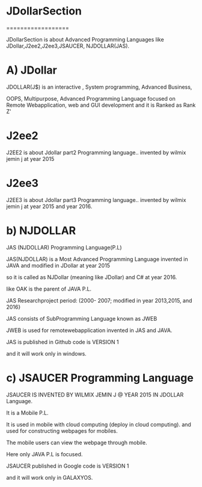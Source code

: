# JDollarSection
==================

JDollarSection  is  about  Advanced  Programming  Languages  like  JDollar,J2ee2,J2ee3,JSAUCER, NJDOLLAR(JAS).




A) JDollar
===========

JDOLLAR(J$) is an interactive , System programming, Advanced Business,

 OOPS, Multipurpose, Advanced Programming Language focused on Remote Webapplication, web and GUI development and it is Ranked as Rank Z'


J2ee2
======

J2EE2 is about Jdollar part2 Programming language.. invented by wilmix jemin j at year 2015




J2ee3
======

J2EE3 is about Jdollar part3 Programming language.. invented by wilmix jemin j at year 2015 and  year 2016.


b) NJDOLLAR
  ==========

 JAS (NJDOLLAR) Programming Language(P.L)

JAS(NJDOLLAR) is a Most Advanced Programming Language invented in JAVA and modified in JDollar at year 2015

so it is called as NJDollar (meaning like JDollar) and C# at year 2016.

like OAK is the parent of JAVA P.L.

JAS Researchproject period: (2000- 2007; modified in year 2013,2015, and 2016}

JAS consists of SubProgramming Language known as JWEB

JWEB is used for remotewebapplication invented in JAS and JAVA.

JAS is published in Github code is VERSION 1

and it will work only in windows.



c) JSAUCER Programming Language
===============================

JSAUCER IS INVENTED BY WILMIX JEMIN J @ YEAR 2015 IN JDOLLAR Language.

It is a Mobile P.L.

It is used in mobile with cloud computing (deploy in cloud computing). and used for constructing webpages for mobiles.

The mobile users can view the webpage through mobile.

Here only JAVA P.L is focused.

JSAUCER published in Google code is VERSION 1

and it will work only in GALAXYOS.







